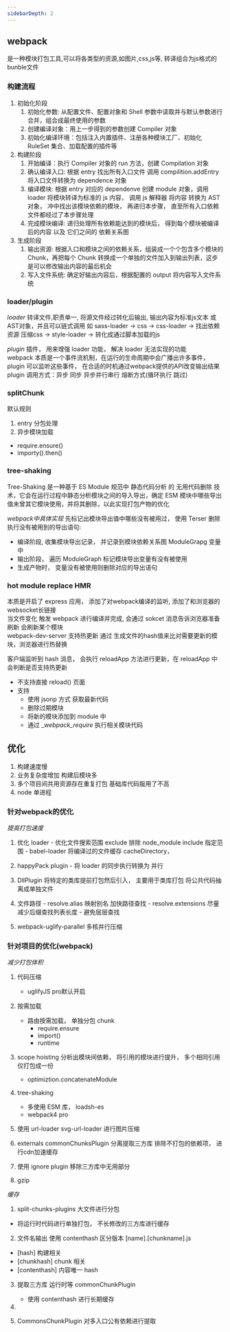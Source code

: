 ```yaml
---
sidebarDepth: 2
---
```


## webpack

是一种模块打包工具,可以将各类型的资源,如图片,css,js等, 转译组合为js格式的bunble文件 



### 构建流程

1. 初始化阶段
    1. 初始化参数: 从配置文件、配置对象和 Shell 参数中读取并与默认参数进行合并，组合成最终使用的参数
    2. 创建编译对象：用上一步得到的参数创建 Compiler 对象
    3. 初始化编译环境：包括注入内置插件、注册各种模块工厂、初始化 RuleSet 集合、加载配置的插件等
2. 构建阶段
    1. 开始编译：执行 Compiler 对象的 run 方法，创建 Compilation 对象
    2. 确认编译入口: 根据 entry 找出所有入口文件 调用 compilition.addEntry 将入口文件转换为 dependence 对象
    3. 编译模块:  根据 entry 对应的 dependenve 创建 module 对象，调用 loader 将模块转译为标准的 js 内容， 调用 js 解释器 将内容 转换为 AST 对象， 冲中找出该模块依赖的模块， 再递归本步骤， 直至所有入口依赖文件都经过了本步骤处理
    4. 完成模块编译: 递归处理所有依赖能达到的模块后， 得到每个模块被编译后的内容 以及 它们之间的 依赖关系图
3. 生成阶段
    1. 输出资源: 根据入口和模块之间的依赖关系，组装成一个个包含多个模块的 Chunk，再把每个 Chunk 转换成一个单独的文件加入到输出列表，这步是可以修改输出内容的最后机会
    2. 写入文件系统: 确定好输出内容后，根据配置的 output 将内容写入文件系统



### loader/plugin

*loader*
转译文件,职责单一, 将源文件经过转化后输出, 输出内容为标准js文本 或 AST对象，并且可以链式调用 
如 sass-loader -> css -> css-loader -> 找出依赖资源 压缩css -> style-loader -> 转化成通过脚本加载的js

*plugin*
插件， 用来增强 loader 功能， 解决 loader 无法实现的功能  
webpack 本质是一个事件流机制，在运行的生命周期中会广播出许多事件， plugin 可以监听这些事件， 在合适的时机通过webpack提供的API改变输出结果 
plugin 调用方式：异步 同步 异步并行串行 熔断方式(循环执行 跳过)


### splitChunk

默认规则
1. entry 分包处理
2. 异步模块加载
  - require.ensure()
  - importy().then()


### tree-shaking


Tree-Shaking 是一种基于 ES Module 规范中 静态代码分析 的 无用代码删除 技术，它会在运行过程中静态分析模块之间的导入导出，确定 ESM 模块中哪些导出值未曾其它模块使用，并将其删除，以此实现打包产物的优化


*webpack中具体实现*
先标记出模块导出值中哪些没有被用过， 使用 Terser 删除执行没有被用到的导出语句:
- 编译阶段, 收集模块导出记录， 并记录到模块依赖关系图 ModuleGrapg 变量中
- 输出阶段， 遍历 ModuleGraph 标记模块导出变量有没有被使用
- 生成产物时， 变量没有被使用则删除对应的导出语句  


### hot module replace HMR

本质是开启了 express 应用， 添加了对webpack编译的监听, 添加了和浏览器的websocket长链接  
当文件变化 触发 webpack 进行编译并完成, 会通过 sokcet 消息告诉浏览器准备刷新  会刷新某个模块  
webpack-dev-server 支持热更新  通过 生成文件的hash值来比对需要更新的模块，浏览器进行热替换 


客户端监听到 hash 消息， 会执行 reloadApp 方法进行更新，在 reloadApp 中会判断是否支持热更新
  - 不支持直接 reload() 页面 
  - 支持 
    - 使用 jsonp 方式 获取最新代码
    - 删除过期模块
    - 将新的模块添加到 module 中
    - 通过 __webpack_require_ 执行相关模块代码  




## 优化

1. 构建速度慢
2. 业务复杂度增加 构建后模块多
3. 多个项目间共用资源存在重复打包 基础库代码服用了不高
4. node 单进程 








### 针对webpack的优化 

*提高打包速度*
  1. 优化 loader
    - 优化文件搜索范围 exclude 排除 node_module  include 指定范围
    - babel-loader  将编译过的文件缓存 cacheDirectory，
    
  2. happyPack plugin
    - 将 loader 的同步执行转换为 并行
  
  3. DllPlugin
    将特定的类库提前打包然后引入， 主要用于类库打包 将公共代码抽离成单独文件 
  
  4. 文件路径
    - resolve.alias 映射别名  加快路径查找
    - resolve.extensions  尽量减少后缀查找列表长度
    - 避免层层查找

  5. webpack-uglify-parallel  多核并行压缩
     

### 针对项目的优化(webpack)

*减少打包体积*

1. 代码压缩  
    - uglifyJS  pro默认开启 

2. 按需加载
    - 路由按需加载， 单独分包 chunk
      - require.ensure
      - import()
      - runtime

3. scope hoisting   分析出模块间依赖， 将引用的模块进行提升， 多个相同引用仅打包成一份
    - optimiztion.concatenateModule

4. tree-shaking
    - 多使用 ESM 库，  loadsh-es
    - webpack4 pro

5. 使用 url-loader svg-url-loader 进行图片压缩

6. externals commonChunksPlugin  分离提取三方库
    排除不打包的依赖项， 进行cdn加速缓存

7. 使用 ignore plugin 移除三方库中无用部分 

8. gzip   




*缓存*
1. split-chunks-plugins 大文件进行分包
  - 将运行时代码进行单独打包， 不长修改的三方库进行缓存

2. 文件名输出  使用 contenthash 区分版本  [name].[chunkname].js
  - [hash] 构建相关
  - [chunkhash]  chunk 相关
  - [contenthash] 内容唯一 hash

3. 提取三方库 运行时等  commonChunkPlugin  
    - 使用 contenthash  进行长期缓存 

4. 






1. CommonsChunkPlugin 对多入口公有依赖进行提取  
